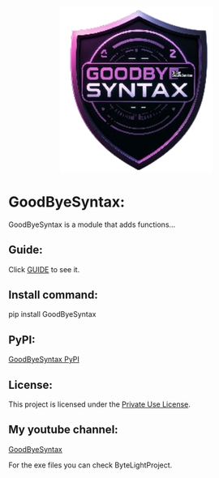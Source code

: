 <p align="center">
  <img src="Ast/GBShiels.png" width="300">
</p>





# GoodByeSyntax:
GoodByeSyntax is a module that adds functions...

## Guide:
Click [GUIDE](GUIDE.md) to see it.

## Install command:
pip install GoodByeSyntax

## PyPI:
[GoodByeSyntax PyPI](https://pypi.org/project/GoodByeSyntax/)

## License:
This project is licensed under the [Private Use License](LICENSE.md).

## My youtube channel:
[GoodByeSyntax](https://www.youtube.com/@GBS.official0)

For the exe files you can check ByteLightProject.

